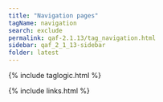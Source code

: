 ```yaml
---
title: "Navigation pages"
tagName: navigation
search: exclude
permalink: qaf-2.1.13/tag_navigation.html
sidebar: qaf_2_1_13-sidebar
folder: latest
---
```

{% include taglogic.html %}

{% include links.html %}
